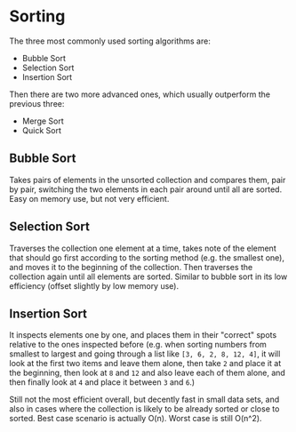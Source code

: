 # Sorting
The three most commonly used sorting algorithms are:
* Bubble Sort
* Selection Sort
* Insertion Sort

Then there are two more advanced ones, which usually outperform the previous three:
* Merge Sort
* Quick Sort

## Bubble Sort
Takes pairs of elements in the unsorted collection and compares them, pair by pair, switching the two elements in each pair around until all are sorted. Easy on memory use, but not very efficient.

## Selection Sort
Traverses the collection one element at a time, takes note of the element that should go first according to the sorting method (e.g. the smallest one), and moves it to the beginning of the collection. Then traverses the collection again until all elements are sorted. Similar to bubble sort in its low efficiency (offset slightly by low memory use).

## Insertion Sort
It inspects elements one by one, and places them in their "correct" spots relative to the ones inspected before (e.g. when sorting numbers from smallest to largest and going through a list like `[3, 6, 2, 8, 12, 4]`, it will look at the first two items and leave them alone, then take `2` and place it at the beginning, then look at `8` and `12` and also leave each of them alone, and then finally look at `4` and place it between `3` and `6`.)

Still not the most efficient overall, but decently fast in small data sets, and also in cases where the collection is likely to be already sorted or close to sorted. Best case scenario is actually O(n). Worst case is still O(n^2).